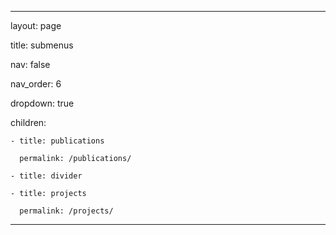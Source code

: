 ---

layout: page

title: submenus

nav: false

nav_order: 6

dropdown: true

children: 

    - title: publications

      permalink: /publications/

    - title: divider

    - title: projects

      permalink: /projects/

---